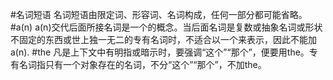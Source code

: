 #名词短语
名词短语由限定词、形容词、名词构成，任何一部分都可能省略。
#a(n)
a(n)交代后面所接名词是一个的概念。当后面名词是复数或抽象名词或形状不固定的东西或世上独一无二的专有名词时，不适合以一个来表示，因此不能加a(n).
#the
凡是上下文中有明指或暗示时，要强调“这个”“那个”，便要用the。专有名词指只有一个对象存在的名词，不分“这个”“那个”，不加the。
